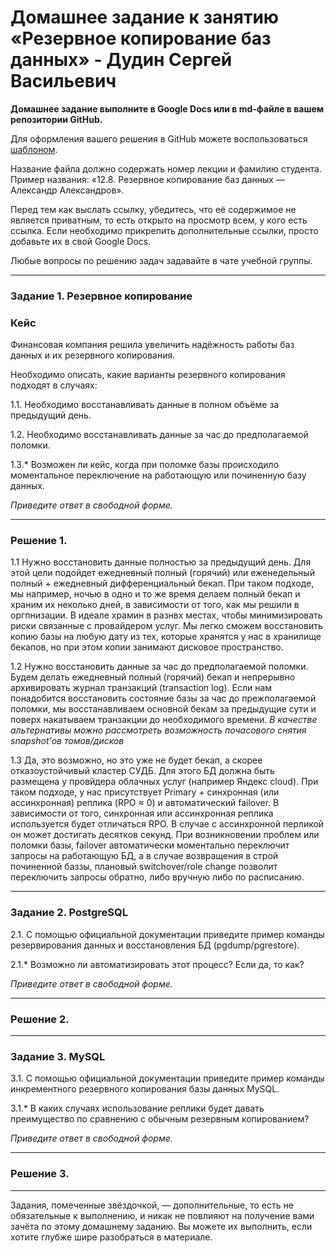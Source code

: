 # Домашнее задание к занятию «Резервное копирование баз данных» - Дудин Сергей Васильевич

**Домашнее задание выполните в Google Docs или в md-файле в вашем репозитории GitHub.** 

Для оформления вашего решения в GitHub можете воспользоваться [шаблоном](https://github.com/netology-code/sys-pattern-homework).

Название файла должно содержать номер лекции и фамилию студента. Пример названия: «12.8. Резервное копирование баз данных — Александр Александров».

Перед тем как выслать ссылку, убедитесь, что её содержимое не является приватным, то есть открыто на просмотр всем, у кого есть ссылка. Если необходимо прикрепить дополнительные ссылки, просто добавьте их в свой Google Docs.

Любые вопросы по решению задач задавайте в чате учебной группы.

---

### Задание 1. Резервное копирование

### Кейс
Финансовая компания решила увеличить надёжность работы баз данных и их резервного копирования. 

Необходимо описать, какие варианты резервного копирования подходят в случаях: 

1.1. Необходимо восстанавливать данные в полном объёме за предыдущий день.

1.2. Необходимо восстанавливать данные за час до предполагаемой поломки.

1.3.* Возможен ли кейс, когда при поломке базы происходило моментальное переключение на работающую или починенную базу данных.

*Приведите ответ в свободной форме.*

---

### Решение 1.

1.1 Нужно восстановить данные полностью за предыдущий день. Для этой цели подойдет ежедневный полный (горячий) или еженедельный полный + ежедневный дифференциальный бекап. При таком подходе, мы например, ночью в одно и то же время делаем полный бекап и храним их неколько дней, в зависимости от того, как мы решили в оргпнизации. В идеале храмин в разнвх местах, чтобы минимизировать риски связанные с провайдером услуг. Мы легко сможем восстановить копию базы на любую дату из тех, которые хранятся у нас в хранилище бекапов, но при этом копии занимают дисковое пространство.

1.2 Нужно восстановить данные за час до предполагаемой поломки. Будем делать ежедневный полный (горячий) бекап и непрерывно архивировать журнал транзакций (transaction log). Если нам понадобится восстановить состояние базы за час до прежполагаемой поломки, мы восстанавливаем основной бекам за предыдущие сути и поверх накатываем транзакции до необходимого времени.
*В качестве альтернативы можно рассмотреть возможность почасового снятия snapshot’ов томов/дисков*

1.3 Да, это возможно, но это уже не будет бекап, а скорее отказоустойчивый кластер СУДБ. Для этого БД должна быть размещена у провйдера облачных услуг (например Яндекс cloud). При таком подходе, у нас присутствует Primary + синхронная (или ассинхронная) реплика (RPO ≈ 0) и автоматический failover. В зависимости от того, синхронная или ассинхронная реплика используется будет отличаться RPO. В случае с ассинхронной перликой он может достигать десятков секунд. 
При возникновении проблем или поломки базы, failover автоматически моментально переключит запросы на работающую БД, а в случае возвращения в строй починенной баззы, плановый switchover/role change позволит переключить запросы обратно, либо вручную либо по расписанию. 

---

### Задание 2. PostgreSQL

2.1. С помощью официальной документации приведите пример команды резервирования данных и восстановления БД (pgdump/pgrestore).

2.1.* Возможно ли автоматизировать этот процесс? Если да, то как?

*Приведите ответ в свободной форме.*

---

### Решение 2.


---

### Задание 3. MySQL

3.1. С помощью официальной документации приведите пример команды инкрементного резервного копирования базы данных MySQL. 

3.1.* В каких случаях использование реплики будет давать преимущество по сравнению с обычным резервным копированием?

*Приведите ответ в свободной форме.*

---

### Решение 3.


---

Задания, помеченные звёздочкой, — дополнительные, то есть не обязательные к выполнению, и никак не повлияют на получение вами зачёта по этому домашнему заданию. Вы можете их выполнить, если хотите глубже шире разобраться в материале.
